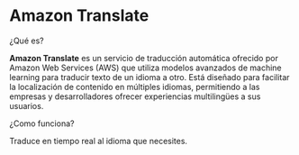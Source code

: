 # Amazon Translate

¿Qué es?

**Amazon Translate** es un servicio de traducción automática ofrecido por Amazon Web Services (AWS) que utiliza modelos avanzados de machine learning para traducir texto de un idioma a otro. Está diseñado para facilitar la localización de contenido en múltiples idiomas, permitiendo a las empresas y desarrolladores ofrecer experiencias multilingües a sus usuarios.

¿Como funciona?

Traduce en tiempo real al idioma que necesites.